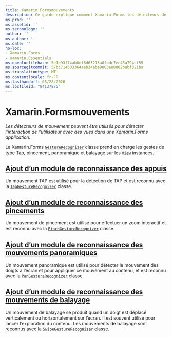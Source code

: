 ```yaml
---
title: Xamarin.Formsmouvements
description: Ce guide explique comment Xamarin.Forms les détecteurs de mouvement peuvent être utilisés pour détecter l’interaction de l’utilisateur avec les vues dans une Xamarin.Forms application.
ms.prod: ''
ms.assetid: ''
ms.technology: ''
author: ''
ms.author: ''
ms.date: ''
no-loc:
- Xamarin.Forms
- Xamarin.Essentials
ms.openlocfilehash: 5e1e93f74ab8ef6d63213a8fbdc7ec45a794cf55
ms.sourcegitcommit: 57bc714633364aeb34aba9803e88802bebf321ba
ms.translationtype: MT
ms.contentlocale: fr-FR
ms.lasthandoff: 05/28/2020
ms.locfileid: "84137875"
---
```

# <a name="xamarinforms-gestures"></a>Xamarin.Formsmouvements

_Les détecteurs de mouvement peuvent être utilisés pour détecter l’interaction de l’utilisateur avec des vues dans une Xamarin.Forms application._

La Xamarin.Forms [`GestureRecognizer`](xref:Xamarin.Forms.GestureRecognizer) classe prend en charge les gestes de type Tap, pincement, panoramique et balayage sur les [`View`](xref:Xamarin.Forms.View) instances.

## <a name="adding-a-tap-gesture-recognizer"></a>[Ajout d’un module de reconnaissance des appuis](tap.md)

Un mouvement TAP est utilisé pour la détection de TAP et est reconnu avec la [`TapGestureRecognizer`](xref:Xamarin.Forms.TapGestureRecognizer) classe.

## <a name="adding-a-pinch-gesture-recognizer"></a>[Ajout d’un module de reconnaissance des pincements](pinch.md)

Un mouvement de pincement est utilisé pour effectuer un zoom interactif et est reconnu avec la [`PinchGestureRecognizer`](xref:Xamarin.Forms.PinchGestureRecognizer) classe.

## <a name="adding-a-pan-gesture-recognizer"></a>[Ajout d’un module de reconnaissance des mouvements panoramiques](pan.md)

Un mouvement panoramique est utilisé pour détecter le mouvement des doigts à l’écran et pour appliquer ce mouvement au contenu, et est reconnu avec la [`PanGestureRecognizer`](xref:Xamarin.Forms.PanGestureRecognizer) classe.

## <a name="adding-a-swipe-gesture-recognizer"></a>[Ajout d’un module de reconnaissance des mouvements de balayage](swipe.md)

Un mouvement de balayage se produit quand un doigt est déplacé verticalement ou horizontalement sur l’écran. Il est souvent utilisé pour lancer l’exploration du contenu. Les mouvements de balayage sont reconnus avec la [`SwipeGestureRecognizer`](xref:Xamarin.Forms.SwipeGestureRecognizer) classe.
